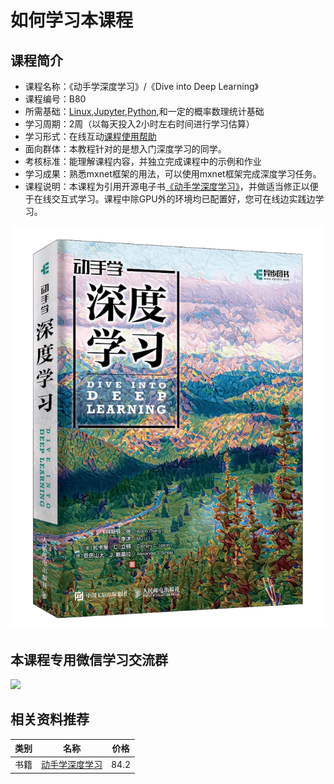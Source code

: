 # 如何学习本课程
## 课程简介
- 课程名称：《动手学深度学习》/《Dive into Deep Learning》
- 课程编号：B80
- 所需基础：[Linux](/linux),[Jupyter](/jupyter),[Python](/python3),和一定的概率数理统计基础
- 学习周期：2周（以每天投入2小时左右时间进行学习估算）
- 学习形式：在线互动[课程使用帮助](/aboutus/help.html)
- 面向群体：本教程针对的是想入门深度学习的同学。
- 考核标准：能理解课程内容，并独立完成课程中的示例和作业
- 学习成果：熟悉mxnet框架的用法，可以使用mxnet框架完成深度学习任务。
- 课程说明：本课程为引用开源电子书[《动手学深度学习》](https://github.com/d2l-ai/d2l-zh.git)，并做适当修正以便于在线交互式学习。课程中除GPU外的环境均已配置好，您可在线边实践边学习。

![front](./img/front.png)

## 本课程专用微信学习交流群 

![](./images/qrcode.jpg)

## 相关资料推荐
|类别|名称|价格|
|--|--|--|
|书籍|[动手学深度学习](https://item.jd.com/12527061.html)|84.2|
